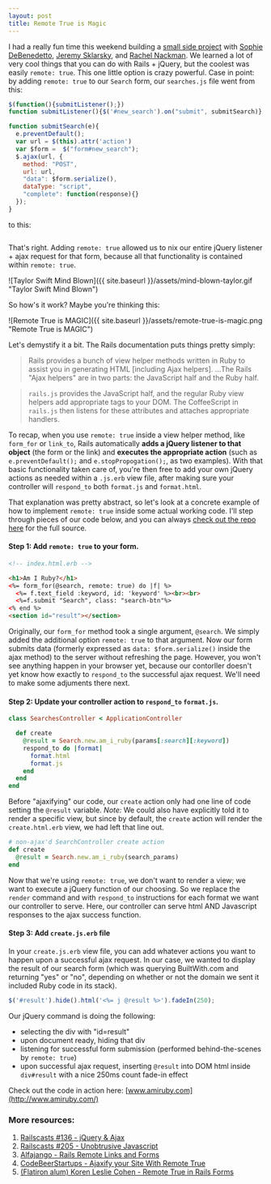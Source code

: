 ```yaml
---
layout: post
title: Remote True is Magic
---
```


I had a really fun time this weekend building a [small side project](http://www.amiruby.com/) with [Sophie DeBenedetto](https://github.com/SophieDeBenedetto), [Jeremy Sklarsky](https://github.com/jeremysklarsky), and [Rachel Nackman](https://github.com/rnackman). We learned a lot of very cool things that you can do with Rails + jQuery, but the coolest was easily `remote: true`. This one little option is crazy powerful. Case in point: by adding `remote: true` to our `Search` form, our `searches.js` file went from this:

```javascript
$(function(){submitListener();})
function submitListener(){$('#new_search').on("submit", submitSearch)}

function submitSearch(e){
  e.preventDefault();
  var url = $(this).attr('action')
  var $form =  $("form#new_search");
  $.ajax(url, {
    method: "POST",
    url: url,
    "data": $form.serialize(),
    dataType: "script",
    "complete": function(response){}
  });
}
```

to this:

```

```

That's right. Adding `remote: true` allowed us to nix our entire jQuery listener + ajax request for that form, because all that functionality is contained within `remote: true`. 

![Taylor Swift Mind Blown]({{ site.baseurl }}/assets/mind-blown-taylor.gif "Taylor Swift Mind Blown")


So how's it work? Maybe you're thinking this:

![Remote True is MAGIC]({{ site.baseurl }}/assets/remote-true-is-magic.png "Remote True is MAGIC")


Let's demystify it a bit. The Rails documentation puts things pretty simply:

> Rails provides a bunch of view helper methods written in Ruby to assist you in generating HTML [including Ajax helpers]. ...The Rails "Ajax helpers" are in two parts: the JavaScript half and the Ruby half.

> `rails.js` provides the JavaScript half, and the regular Ruby view helpers add appropriate tags to your DOM. The CoffeeScript in `rails.js` then listens for these attributes and attaches appropriate handlers.

To recap, when you use `remote: true` inside a view helper method, like `form_for` or `link_to`, Rails automatically **adds a jQuery listener to that object** (the form or the link) and **executes the appropriate action** (such as `e.preventDefault();` and `e.stopPropogation();`, as two examples). With that basic functionality taken care of, you're then free to add your own jQuery actions as needed within a `.js.erb` view file, after making sure your controller will `respond_to` both `format.js` and `format.html`. 

That explanation was pretty abstract, so let's look at a concrete example of how to implement `remote: true` inside some actual working code. I'll step through pieces of our code below, and you can always [check out the repo here](https://github.com/jeremysklarsky/AmIRuby) for the full source.

#### Step 1: Add `remote: true` to your form. 

```html
<!-- index.html.erb -->

<h1>Am I Ruby?</h1>
<%= form_for(@search, remote: true) do |f| %>
  <%= f.text_field :keyword, id: 'keyword' %><br><br>
  <%=f.submit "Search", class: "search-btn"%>
<% end %>
<section id="result"></section>
```

Originally, our `form_for` method took a single argument, `@search`. We simply added the additional option `remote: true` to that argument. Now our form submits data (formerly expressed as `data: $form.serialize()` inside the ajax method) to the server without refreshing the page. However, you won't see anything happen in your browser yet, because our contorller doesn't yet know how exactly to `respond_to` the successful ajax request. We'll need to make some adjuments there next.

#### Step 2: Update your controller action to `respond_to` `format.js`.

```ruby
class SearchesController < ApplicationController

  def create
    @result = Search.new.am_i_ruby(params[:search][:keyword])    
    respond_to do |format|
      format.html
      format.js 
    end
  end
end
```

Before "ajaxifying" our code, our `create` action only had one line of code setting the `@result` variable. _Note:_ We could also have explicitly told it to render a specific view, but since by default, the `create` action will render the `create.html.erb` view, we had left that line out.

```ruby
# non-ajax'd SearchController create action
def create
  @result = Search.new.am_i_ruby(search_params)
end
```

Now that we're using `remote: true`, we don't want to render a view; we want to execute a jQuery function of our choosing. So we replace the `render` command and with `respond_to` instructions for each format we want our controller to serve. Here, our controller can serve html AND Javascript responses to the ajax success function. 

#### Step 3: Add `create.js.erb` file

In your `create.js.erb` view file, you can add whatever actions you want to happen upon a successful ajax request. In our case, we wanted to display the result of our search form (which was querying BuiltWith.com and returning "yes" or "no", depending on whether or not the domain we sent it included Ruby code in its stack).

```javascript
$('#result').hide().html('<%= j @result %>').fadeIn(250);
```

Our jQuery command is doing the following:
- selecting the div with "id=result"  
- upon document ready, hiding that div  
- listening for successful form submission (performed behind-the-scenes by `remote: true`)  
- upon successful ajax request, inserting `@result` into DOM html inside `div#result` with a nice 250ms count fade-in effect  

Check out the code in action here: [www.amiruby.com](http://www.amiruby.com/)

### More resources:
1. [Railscasts #136 - jQuery & Ajax](http://railscasts.com/episodes/136-jquery-ajax-revised)  
2. [Railscasts #205 - Unobtrusive Javascript](http://railscasts.com/episodes/205-unobtrusive-javascript)  
3. [Alfajango - Rails Remote Links and Forms](http://www.alfajango.com/blog/rails-3-remote-links-and-forms/)  
4. [CodeBeerStartups - Ajaxify your Site With Remote True](http://www.codebeerstartups.com/2012/12/ajaxify-your-site-with-remote-true)  
5. [(Flatiron alum) Koren Leslie Cohen - Remote True in Rails Forms](http://www.korenlc.com/remote-true-in-rails-forms/)
